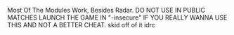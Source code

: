 Most Of The Modules Work, Besides Radar.
DO NOT USE IN PUBLIC MATCHES LAUNCH THE GAME IN "-insecure" IF YOU REALLY WANNA USE THIS AND NOT A BETTER CHEAT.
skid off of it idrc

